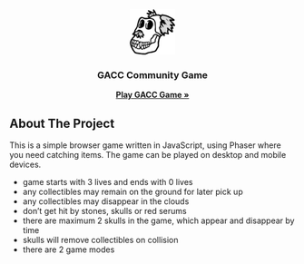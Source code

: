 <div align="center">
  
  <img src="assets/images/skull.png" alt="skull" width="80" height="80">
  
  <h3 align="center">GACC Community Game</h3>
  
  <p align="center">
    <a href="https://b0x182.github.io/GACCgame/"><strong>Play GACC Game »</strong></a>
  </p>
  
</div>


## About The Project

This is a simple browser game written in JavaScript, using Phaser where you need catching items.
The game can be played on desktop and mobile devices. 

* game starts with 3 lives and ends with 0 lives
* any collectibles may remain on the ground for later pick up
* any collectibles may disappear in the clouds
* don’t get hit by stones, skulls or red serums
* there are maximum 2 skulls in the game, which appear and disappear by time
* skulls will remove collectibles on collision
* there are 2 game modes
